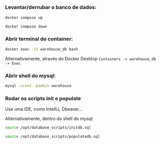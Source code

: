 ##

### Levantar/derrubar o banco de dados:
```bash
docker compose up
```
```bash
docker compose down
```
### Abrir terminal do container:
```bash
docker exec -it warehouse_db bash
```
Alternativamente, através do Docker Desktop `Containers -> warehouse_db -> Exec`

### Abrir shell do mysql:
```bash
mysql -uroot -padmin warehouse
```

### Rodar os scripts init e populate

Use uma IDE, como IntelliJ, Dbeaver...

Alternativamente, dentro do shell do mysql:
```bash
source /opt/database_scripts/initdb.sql
```
```bash
source /opt/database_scripts/populatedb.sql
```
